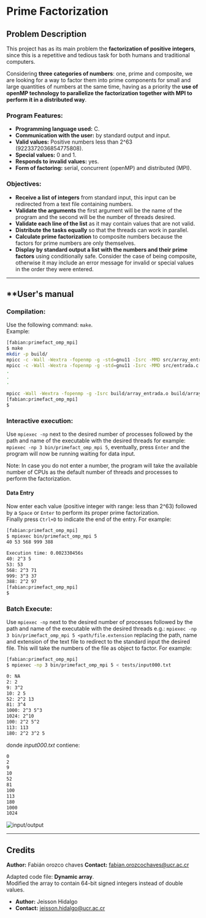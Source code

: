 # **Prime Factorization**

## **Problem Description**

This project has as its main problem the **factorization of positive integers**, since this is a repetitive and tedious task for both humans and traditional computers.

Considering **three categories of numbers**: one, prime and composite, we are looking for a way to factor them into prime components for small and large quantities of numbers at the same time, having as a priority the **use of openMP technology to parallelize the factorization together with MPI to perform it in a distributed way**.

### **Program Features:**

- **Programming language used:** C.
- **Communication with the user:** by standard output and input.
- **Valid values:** Positive numbers less than 2^63 (9223372036854775808).
- **Special values:** 0 and 1.
- **Responds to invalid values:** yes.
- **Form of factoring:** serial, concurrent (openMP) and distributed (MPI).

### **Objectives:**

- **Receive a list of integers** from standard input, this input can be redirected from a text file containing numbers.
- **Validate the arguments** the first argument will be the name of the program and the second will be the number of threads desired.
- **Validate each line of the list** as it may contain values that are not valid.
- **Distribute the tasks equally** so that the threads can work in parallel.
- **Calculate prime factorization** to composite numbers because the factors for prime numbers are only themselves.
- **Display by standard output a list with the numbers and their prime factors** using conditionally safe. Consider the case of being composite, otherwise it may include an error message for invalid or special values in the order they were entered.

---

## **User's manual

### **Compilation:**

Use the following command: `make`.  
Example:

```bash
[fabian:primefact_omp_mpi]
$ make
mkdir -p build/
mpicc -c -Wall -Wextra -fopenmp -g -std=gnu11 -Isrc -MMD src/array_entrada.c -o build/array_entrada.o
mpicc -c -Wall -Wextra -fopenmp -g -std=gnu11 -Isrc -MMD src/entrada.c -o build/entrada.o
.
.
.

mpicc -Wall -Wextra -fopenmp -g -Isrc build/array_entrada.o build/array_int.o build/calculator.o build/control_mpi.o build/control_threads.o build/entrada.o build/main.o build/reader.o build/typographer.o -o bin/primefact_omp_mpi -lm
[fabian:primefact_omp_mpi]
$
```

### **Interactive execution:**

Use `mpiexec -np` next to the desired number of processes followed by the path and name of the executable with the desired threads for example: `mpiexec -np 3 bin/primefact_omp_mpi 5`, eventually, press `Enter` and the program will now be running waiting for data input.

Note: In case you do not enter a number, the program will take the available number of CPUs as the default number of threads and processes to perform the factorization.

#### **Data Entry**

Now enter each value (positive integer with range: less than 2^63) followed by a `Space` or `Enter` to perform its proper prime factorization.  
Finally press `Ctrl+D` to indicate the end of the entry. For example:

```bash
[fabian:primefact_omp_mpi]
$ mpiexec bin/primefact_omp_mpi 5
40 53 568 999 388

Execution time: 0.002330456s
40: 2^3 5
53: 53
568: 2^3 71
999: 3^3 37
388: 2^2 97
[fabian:primefact_omp_mpi]
$
```

### **Batch Execute:**

Use `mpiexec -np` next to the desired number of processes followed by the path and name of the executable with the desired threads e.g.: `mpiexec -np 3 bin/primefact_omp_mpi 5 <path/file.extension` replacing the path, name and extension of the text file to redirect to the standard input the desired file. This will take the numbers of the file as object to factor. For example:

```bash
[fabian:primefact_omp_mpi]
$ mpiexec -np 3 bin/primefact_omp_mpi 5 < tests/input000.txt

0: NA
2: 2
9: 3^2
10: 2 5
52: 2^2 13
81: 3^4
1000: 2^3 5^3
1024: 2^10
100: 2^2 5^2
113: 113
180: 2^2 3^2 5
```

donde _input000.txt_ contiene:

```txt
0
2
9
10
52
81
100
113
180
1000
1024
```

![input/output](./design/img/inputOutput.png)

---

## **Credits**

**Author:** Fabián orozco chaves
**Contact:** <fabian.orozcochaves@ucr.ac.cr>

Adapted code file: **Dynamic array**.  
Modified the array to contain 64-bit signed integers instead of double values.

- **Author:** Jeisson Hidalgo
- **Contact:** <jeisson.hidalgo@ucr.ac.cr>
